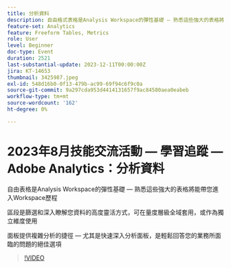 ```yaml
---
title: 分析資料
description: 自由格式表格是Analysis Workspace的彈性基礎 — 熟悉這些強大的表格將帶您進入Workspace歷程更深入瞭解區段是極為靈活的方式，可篩選及深入瞭解您的資料，並可在量度層級全域套用，或作為獨立維度使用。 面板提供複雜分析的捷徑 — 尤其是快速深入分析面板，是輕鬆回答您的業務所面臨的問題的絕佳選項
feature-set: Analytics
feature: Freeform Tables, Metrics
role: User
level: Beginner
doc-type: Event
duration: 2521
last-substantial-update: 2023-12-11T00:00:00Z
jira: KT-14653
thumbnail: 3425987.jpeg
exl-id: 548d16b0-0f13-479b-ac99-69f94c6f9c0a
source-git-commit: 9a297cda953d4414131657f9ac84580aea0eabeb
workflow-type: tm+mt
source-wordcount: '162'
ht-degree: 0%

---
```


# 2023年8月技能交流活動 — 學習追蹤 — Adobe Analytics：分析資料

自由表格是Analysis Workspace的彈性基礎 — 熟悉這些強大的表格將能帶您進入Workspace歷程

區段是篩選和深入瞭解您資料的高度靈活方式，可在量度層級全域套用，或作為獨立維度使用

面板提供複雜分析的捷徑 — 尤其是快速深入分析面板，是輕鬆回答您的業務所面臨的問題的絕佳選項

>[!VIDEO](https://video.tv.adobe.com/v/3425987/?learn=on)
